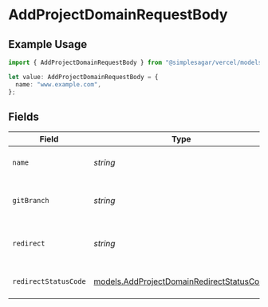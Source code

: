 # AddProjectDomainRequestBody

## Example Usage

```typescript
import { AddProjectDomainRequestBody } from "@simplesagar/vercel/models/addprojectdomainop.js";

let value: AddProjectDomainRequestBody = {
  name: "www.example.com",
};
```

## Fields

| Field                                                                                        | Type                                                                                         | Required                                                                                     | Description                                                                                  | Example                                                                                      |
| -------------------------------------------------------------------------------------------- | -------------------------------------------------------------------------------------------- | -------------------------------------------------------------------------------------------- | -------------------------------------------------------------------------------------------- | -------------------------------------------------------------------------------------------- |
| `name`                                                                                       | *string*                                                                                     | :heavy_check_mark:                                                                           | The project domain name                                                                      | www.example.com                                                                              |
| `gitBranch`                                                                                  | *string*                                                                                     | :heavy_minus_sign:                                                                           | Git branch to link the project domain                                                        | <nil>                                                                                        |
| `redirect`                                                                                   | *string*                                                                                     | :heavy_minus_sign:                                                                           | Target destination domain for redirect                                                       | foobar.com                                                                                   |
| `redirectStatusCode`                                                                         | [models.AddProjectDomainRedirectStatusCode](../models/addprojectdomainredirectstatuscode.md) | :heavy_minus_sign:                                                                           | Status code for domain redirect                                                              | 307                                                                                          |